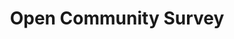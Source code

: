 ---
identification: '321544578'
title: Open Community Survey
description: The Open Community Survey project creates transparent reports supported by a direct collection of personal perspectives from LA residents to help The LA Department of Neighborhood Empowerment (empowerla.org) and the Los Angeles Neighborhood Councils (NCs) to understand how constituents are interacting with, and what they need from, their websites.<br /><br /> Current project&#58 NC website survey; Most NCs do not have access or resources to hire technical experts necessary to create a citywide survey so that they can use the data to create inclusive websites targeted towards the needs of their specific communities. Working with EmpowerLA and NCs, Hack for LA is providing the workforce and expertise to design and implement this survey that will give NCs a tool to understand the overall needs of their community -- beyond the people already involved in NCs.
image: /assets/images/projects/open-community-survey.jpg
alt: 'Open Community Survey accessible to three participants with different background and perspectives.'
image-hero: /assets/images/projects/open-community-survey-hero.jpg
alt-hero: 'Silhouette of buildings and houses with different colors, shapes and styles.'
leadership:
  - name: Bonnie Wolfe
    role: Agile Coach
    links:
      slack: 'https://hackforla.slack.com/team/UE1UG1YFP'
      github: 'https://github.com/ExperimentsInHonesty'
    picture: https://avatars.githubusercontent.com/ExperimentsInHonesty
  - name: Ebele O.
    role: Product Manager
    links:
      slack: 'https://hackforla.slack.com/archives/D01R3EN5DG9'
      github: 'https://github.com/ebele-oputa'
    picture: https://avatars.githubusercontent.com/ebele-oputa
  - name: Chianta Dorsey
    role: UI/UX Researcher
    links:
      slack: 'https://hackforla.slack.com/team/U022B5EJFME'
      github: 'https://github.com/csdorsey'
    picture: https://avatars.githubusercontent.com/csdorsey
  - name: Bernard Adesina
    role: UX Designer
    links:
      slack: 'https://hackforla.slack.com/archives/D025891DF41'
      github: 'https://github.com/AdesinaBernard'
    picture: https://avatars.githubusercontent.com/AdesinaBernard
  - name: Kevin Wang
    role: UX Designer
    links:
      slack: 'https://hackforla.slack.com/archives/D025DF0E4SJ'
      github: 'https://github.com/kvnw2020'
    picture: https://avatars.githubusercontent.com/kvnw2020
links:
  - name: GitHub
    url: 'https://github.com/hackforla/open-community-survey'
  - name: Slack
    url: 'https://hackforla.slack.com/archives/C01H0HUDMCK'
  - name: Getting Started
    url: 'https://github.com/hackforla/community-survey-nc-websites/projects/1#card-51519391'
technologies:
  - Markdown
location:
  # - Los Angeles
  - Remote
partner: EmpowerLA, various Neighborhood Councils (e.g., Westlake NC)
tools: 'ArcGIS surveys, Figma, Google Docs, Zoom'
visible: true
program area: 'Citizen Engagement'
status: Active
---